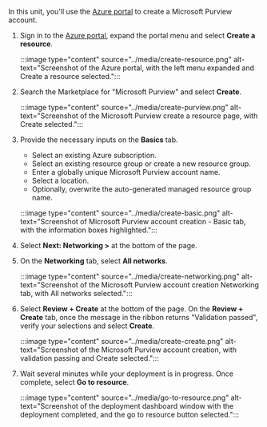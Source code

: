 In this unit, you'll use the [Azure portal](https://portal.azure.com) to create a Microsoft Purview account.

1. Sign in to the [Azure portal](https://portal.azure.com), expand the portal menu and select **Create a resource**.

    :::image type="content" source="../media/create-resource.png" alt-text="Screenshot of the Azure portal, with the left menu expanded and Create a resource selected.":::

1. Search the Marketplace for "Microsoft Purview" and select **Create**.
  
    :::image type="content" source="../media/create-purview.png" alt-text="Screenshot of the Microsoft Purview create a resource page, with Create selected.":::

1. Provide the necessary inputs on the **Basics** tab.
    * Select an existing Azure subscription.
    * Select an existing resource group or create a new resource group.
    * Enter a globally unique Microsoft Purview account name.
    * Select a location.
    * Optionally, overwrite the auto-generated managed resource group name.

    :::image type="content" source="../media/create-basic.png" alt-text="Screenshot of Microsoft Purview account creation - Basic tab, with the information boxes highlighted.":::

1. Select **Next: Networking >** at the bottom of the page.

1. On the **Networking** tab, select **All networks**.

    :::image type="content" source="../media/create-networking.png" alt-text="Screenshot of the Microsoft Purview account creation Networking tab, with All networks selected.":::

1. Select **Review + Create** at the bottom of the page. On the **Review + Create** tab, once the message in the ribbon returns "Validation passed", verify your selections and select **Create**.

    :::image type="content" source="../media/create-create.png" alt-text="Screenshot of the Microsoft Purview account creation, with validation passing and Create selected.":::

1. Wait several minutes while your deployment is in progress. Once complete, select **Go to resource**.

    :::image type="content" source="../media/go-to-resource.png" alt-text="Screenshot of the deployment dashboard window with the deployment completed, and the go to resource button selected.":::
